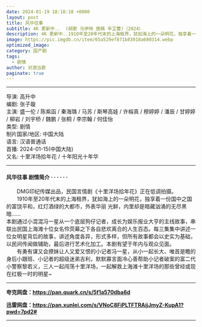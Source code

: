 ```yaml
---
date: 2024-01-19 18:18:18 +0800
layout: post
title: 风华往事
subtitle: 4K 更新中..  (胡歌 马伊琍 唐嫣 辛芷蕾)（2024）
description: 4K 更新中..1910年至20年代末的上海租界，犹如海上的一朵明花，独享着一份国中之国的富饶平和，红灯酒绿的大都市，外表华丽光鲜，内里却是暗藏汹涌的无尽黑暗...
image: https://pic.imgdb.cn/item/65a529ef871b83018a680314.webp
optimized_image: 
category: 国产剧
tags:
  - 剧情
author: 对酒当歌
paginate: true
---
```


---

导演: 高升中  
编剧: 张子璇  
主演: 盛一伦 / 陈紫函 / 秦海璐 / 马苏 / 斯琴高娃 / 许榕真 / 穆婷婷 / 潘辰 / 甘婷婷 / 柳岩 / 刘宇桥 / 魏鹏 / 张桐 / 李宗翰 / 何佳怡  
类型: 剧情  
制片国家/地区: 中国大陆  
语言: 汉语普通话  
首播: 2024-01-15(中国大陆)  
又名: 十里洋场拾年花 / 十年阳光十年华  

---

#### 风华往事 剧情简介 · · · · · ·

　　DMG印纪传媒出品，民国言情剧《十里洋场拾年花》正在低调拍摄。  
　　1910年至20年代末的上海租界，犹如海上的一朵明花，独享着一份国中之国的富饶平和，红灯酒绿的大都市，外表华丽 光鲜，内里却是暗藏汹涌的无尽黑暗……  
本剧通过小混混冯一星从一个底层狗仔记者，成长为娱乐报业大亨的主线故事，串联出民国上海滩十位女名伶荧幕之下各自悲欢离合的人生百态。每三集集中讲述一位女明星背后的故事，讲述角度各异，形式多样，但所有故事都会以史实为基础，以民间传闻做辅助，最后进行艺术化加工。本剧有望于年内与观众见面。  
　　有勇有谋又会撩妹让人又爱又恨的小记者冯一星，从小一起长大、唯首是瞻的身后小跟班、小记者的超级迷弟吉利，默默寡言面冷心善帮助小记者破案的富二代小警察黎若义，三人一起闯荡十里洋场，一起解救上海滩十里洋场的那些曾经或现在红极一时的明星~

---

**夸克网盘：<https://pan.quark.cn/s/5f1a570dba6d>**

**迅雷网盘：<https://pan.xunlei.com/s/VNoC8FiPLTFTRAijJmyZ-KupA1?pwd=7pd2#>**

---
